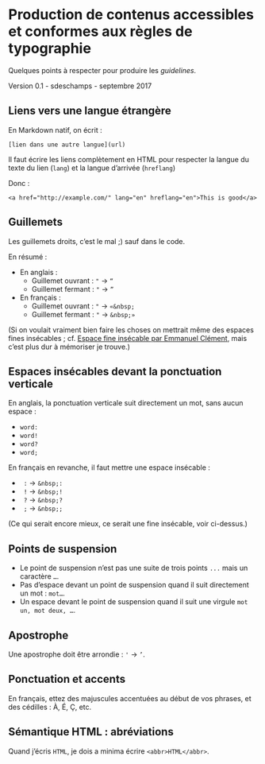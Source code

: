 # Production de contenus accessibles et conformes aux règles de typographie

Quelques points à respecter pour produire les <i lang="en">guidelines</i>.

Version 0.1 - sdeschamps - septembre 2017

## Liens vers une langue étrangère

En Markdown natif, on écrit&nbsp;:

```
[lien dans une autre langue](url)
```

Il faut écrire les liens complètement en HTML pour respecter la langue du texte du lien (`lang`) et la langue d’arrivée (`hreflang`)

Donc&nbsp;:

```
<a href="http://example.com/" lang="en" hreflang="en">This is good</a>
```

## Guillemets

Les guillemets droits, c’est le mal <span aria-label="clin d’oeil">;)</span> sauf dans le code.

En résumé&nbsp;:

- En anglais&nbsp;:
  - Guillemet ouvrant&nbsp;: `"` → `“`
  - Guillemet fermant&nbsp;: `"` → `”`
- En français&nbsp;:
  - Guillemet ouvrant&nbsp;: `"` → `«&nbsp;`
  - Guillemet fermant&nbsp;: `"` → `&nbsp;»`

(Si on voulait vraiment bien faire les choses on mettrait même des espaces fines insécables&nbsp;; cf. [Espace fine insécable par Emmanuel Clément](http://emmanuel.clement.free.fr/2017/04/10/fine-insecable.html), mais c’est plus dur à mémoriser je trouve.)

## Espaces insécables devant la ponctuation verticale

En anglais, la ponctuation verticale suit directement un mot, sans aucun espace&nbsp;:

- `word:`
- `word!`
- `word?`
- `word;`

En français en revanche, il faut mettre une espace insécable&nbsp;:

- ` :` → `&nbsp;:`
- ` !` → `&nbsp;!`
- ` ?` → `&nbsp;?`
- ` ;` → `&nbsp;;`

(Ce qui serait encore mieux, ce serait une fine insécable, voir ci-dessus.)

## Points de suspension

- Le point de suspension n’est pas une suite de trois points `...` mais un caractère `…`.
- Pas d’espace devant un point de suspension quand il suit directement un mot&nbsp;: `mot…`.
- Un espace devant le point de suspension quand il suit une virgule `mot un, mot deux, …`.

## Apostrophe

Une apostrophe doit être arrondie&nbsp;: `'` → `’`.


## Ponctuation et accents

En français, ettez des majuscules accentuées au début de vos phrases, et des cédilles&nbsp;: À, É, Ç, etc.

## Sémantique HTML&nbsp;: abréviations

Quand j’écris `HTML`, je dois a minima écrire `<abbr>HTML</abbr>`.
